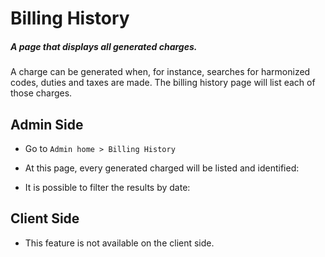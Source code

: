 # Billing History
##### A page that displays all generated charges.

A charge can be generated when, for instance, searches for harmonized codes, duties and taxes are made. The billing history page will list each of those charges.
## Admin Side

 - Go to `Admin home > Billing History`

<ImageZoom
src="images/billing/billing_menu.png"
:border="true"
width="200"
/>

- At this page, every generated charged will be listed and identified:

<ImageZoom
src="images/billing/billing_history_page.png"
:border="true"
width="600"
/>

 - It is possible to filter the results by date:

<ImageZoom
src="images/billing/billing_history_filtered.png"
:border="true"
width="600"
/>

## Client Side
 - This feature is not available on the client side.
